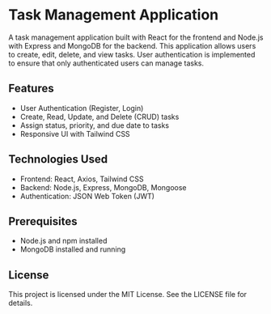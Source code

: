 # Task Management Application

A task management application built with React for the frontend and Node.js with Express and MongoDB for the backend. This application allows users to create, edit, delete, and view tasks. User authentication is implemented to ensure that only authenticated users can manage tasks.

## Features

- User Authentication (Register, Login)
- Create, Read, Update, and Delete (CRUD) tasks
- Assign status, priority, and due date to tasks
- Responsive UI with Tailwind CSS

## Technologies Used

- Frontend: React, Axios, Tailwind CSS
- Backend: Node.js, Express, MongoDB, Mongoose
- Authentication: JSON Web Token (JWT)

## Prerequisites

- Node.js and npm installed
- MongoDB installed and running

## License
This project is licensed under the MIT License. See the LICENSE file for details.
